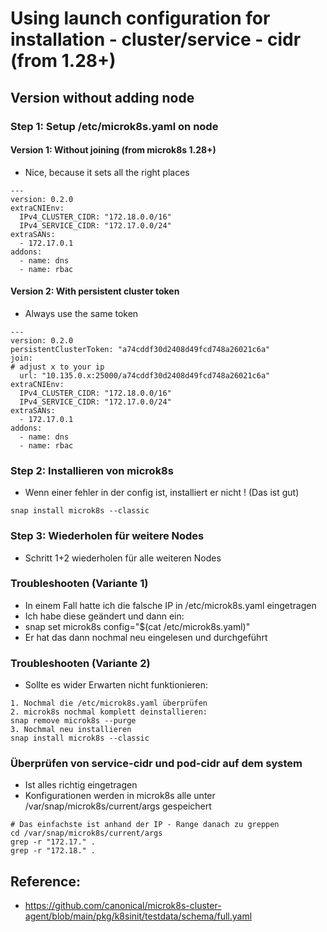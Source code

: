 # Using launch configuration for installation - cluster/service - cidr (from 1.28+) 

## Version without adding node 

### Step 1: Setup /etc/microk8s.yaml on node 

#### Version 1: Without joining (from microk8s 1.28+)

  * Nice, because it sets all the right places 

```
---
version: 0.2.0
extraCNIEnv:
  IPv4_CLUSTER_CIDR: "172.18.0.0/16"
  IPv4_SERVICE_CIDR: "172.17.0.0/24"
extraSANs:
  - 172.17.0.1
addons:
  - name: dns
  - name: rbac 
```

#### Version 2: With persistent cluster token 

  * Always use the same token

```
---
version: 0.2.0
persistentClusterToken: "a74cddf30d2408d49fcd748a26021c6a"
join:
# adjust x to your ip
  url: "10.135.0.x:25000/a74cddf30d2408d49fcd748a26021c6a"   
extraCNIEnv:
  IPv4_CLUSTER_CIDR: "172.18.0.0/16"
  IPv4_SERVICE_CIDR: "172.17.0.0/24"
extraSANs:
  - 172.17.0.1
addons:
  - name: dns
  - name: rbac
```


### Step 2: Installieren von microk8s 

  * Wenn einer fehler in der config ist, installiert er nicht ! (Das ist gut)

```
snap install microk8s --classic 
```

### Step 3: Wiederholen für weitere Nodes 

  * Schritt 1+2 wiederholen für alle weiteren Nodes 


### Troubleshooten (Variante 1) 

  * In einem Fall hatte ich die falsche IP in /etc/microk8s.yaml eingetragen
  * Ich habe diese geändert und dann ein:
  * snap set microk8s config="$(cat /etc/microk8s.yaml)"
  * Er hat das dann nochmal neu eingelesen und durchgeführt 

### Troubleshooten (Variante 2) 

  * Sollte es wider Erwarten nicht funktionieren:

```
1. Nochmal die /etc/microk8s.yaml überprüfen
2. microk8s nochmal komplett deinstallieren:
snap remove microk8s --purge
3. Nochmal neu installieren 
snap install microk8s --classic 
```

### Überprüfen von service-cidr und pod-cidr auf dem system 

  * Ist alles richtig eingetragen
  * Konfigurationen werden in microk8s alle unter /var/snap/microk8s/current/args gespeichert

```
# Das einfachste ist anhand der IP - Range danach zu greppen
cd /var/snap/microk8s/current/args
grep -r "172.17." .
grep -r "172.18." . 
```

## Reference: 

 *  https://github.com/canonical/microk8s-cluster-agent/blob/main/pkg/k8sinit/testdata/schema/full.yaml
